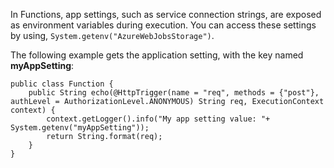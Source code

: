 In Functions, app settings, such as service connection strings, are exposed as environment variables during execution. You can access these settings by using, `System.getenv("AzureWebJobsStorage")`.

The following example gets the application setting, with the key named **myAppSetting**:

```
public class Function {
    public String echo(@HttpTrigger(name = "req", methods = {"post"}, authLevel = AuthorizationLevel.ANONYMOUS) String req, ExecutionContext context) {
        context.getLogger().info("My app setting value: "+ System.getenv("myAppSetting"));
        return String.format(req);
    }
}
```
